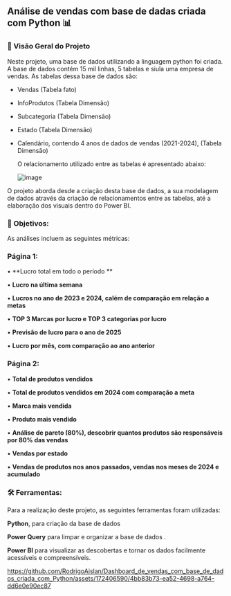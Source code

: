 ## Análise de vendas com base de dadas criada com Python  📊

### 📝 Visão Geral do Projeto

Neste projeto, uma base de dados utilizando a linguagem python foi criada. A base de dados contém 15 mil linhas, 5 tabelas e siula uma empresa de vendas. As tabelas dessa base de dados são:

- Vendas (Tabela fato)
- InfoProdutos (Tabela Dimensão)
- Subcategoria (Tabela Dimensão)
- Estado (Tabela Dimensão)
- Calendário, contendo 4 anos de dados de vendas (2021-2024), (Tabela Dimensão)

  O relacionamento utilizado entre as tabelas é apresentado abaixo:
  
  ![image](https://github.com/RodrigoAislan/Dashboard_de_vendas_com_base_de_dados_criada_com_Python/assets/172406590/0277515d-c612-4f6d-ac9d-4b930e636106)


O projeto aborda desde a criação desta base de dados, a sua modelagem de dados através da criação de relacionamentos entre as tabelas, até a elaboração dos visuais dentro do Power BI.

### 🎯 Objetivos:

 As análises incluem as seguintes métricas:

 ### Página 1:

• **Lucro total em todo o período **

• **Lucro na última semana**

• **Lucros no ano de 2023 e 2024, calém de comparação em relação a metas**

• **TOP 3 Marcas por lucro e TOP 3 categorias por lucro**

• **Previsão de lucro para o ano de 2025**

• **Lucro por mês, com comparação ao ano anterior**


 ### Página 2:

 • **Total de produtos vendidos**

 • **Total de produtos vendidos em 2024 com comparação a meta**

 • **Marca mais vendida**

 • **Produto mais vendido**

  • **Análise de pareto (80%), descobrir quantos produtos são responsáveis por 80% das vendas**

  • **Vendas por estado**

  • **Vendas de produtos nos anos passados, vendas nos meses de 2024 e acumulado**


### 🛠️ Ferramentas:

Para a realização deste projeto, as seguintes ferramentas foram utilizadas:

**Python**, para criação da base de dados

**Power Query** para limpar e organizar a base de dados .

**Power BI** para visualizar as descobertas e tornar os dados facilmente acessíveis e compreensíveis.



https://github.com/RodrigoAislan/Dashboard_de_vendas_com_base_de_dados_criada_com_Python/assets/172406590/4bb83b73-ea52-4698-a764-dd6e0e90ec87



